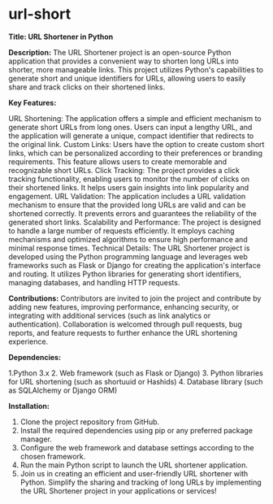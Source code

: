 # url-short
**Title: URL Shortener in Python**

**Description:**
The URL Shortener project is an open-source Python application that provides a convenient way to shorten long URLs into shorter, more manageable links. This project utilizes Python's capabilities to generate short and unique identifiers for URLs, allowing users to easily share and track clicks on their shortened links.

**Key Features:**

URL Shortening: The application offers a simple and efficient mechanism to generate short URLs from long ones. Users can input a lengthy URL, and the application will generate a unique, compact identifier that redirects to the original link.
Custom Links: Users have the option to create custom short links, which can be personalized according to their preferences or branding requirements. This feature allows users to create memorable and recognizable short URLs.
Click Tracking: The project provides a click tracking functionality, enabling users to monitor the number of clicks on their shortened links. It helps users gain insights into link popularity and engagement.
URL Validation: The application includes a URL validation mechanism to ensure that the provided long URLs are valid and can be shortened correctly. It prevents errors and guarantees the reliability of the generated short links.
Scalability and Performance: The project is designed to handle a large number of requests efficiently. It employs caching mechanisms and optimized algorithms to ensure high performance and minimal response times.
Technical Details:
The URL Shortener project is developed using the Python programming language and leverages web frameworks such as Flask or Django for creating the application's interface and routing. It utilizes Python libraries for generating short identifiers, managing databases, and handling HTTP requests.

**Contributions:**
Contributors are invited to join the project and contribute by adding new features, improving performance, enhancing security, or integrating with additional services (such as link analytics or authentication). Collaboration is welcomed through pull requests, bug reports, and feature requests to further enhance the URL shortening experience.

**Dependencies:**

1.Python 3.x
2. Web framework (such as Flask or Django)
3. Python libraries for URL shortening (such as shortuuid or Hashids)
4. Database library (such as SQLAlchemy or Django ORM)

**Installation:**

1. Clone the project repository from GitHub.
2. Install the required dependencies using pip or any preferred package manager.
3. Configure the web framework and database settings according to the chosen framework.
4. Run the main Python script to launch the URL shortener application.
5. Join us in creating an efficient and user-friendly URL shortener with Python. Simplify the sharing and tracking of long URLs by implementing the URL Shortener project in your applications or services!
